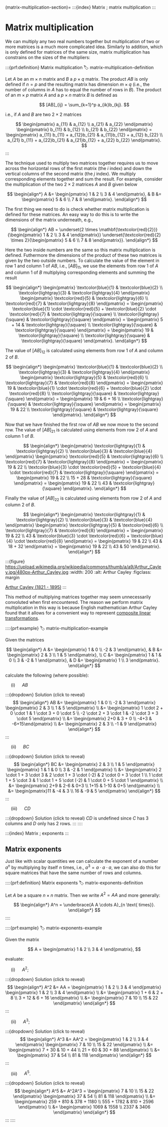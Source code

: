 (matrix-multiplication-section)=
:::{index} Matrix ; matrix multiplication
:::

# Matrix multiplication

We can multiply any two real numbers together but multiplication of two or more matrices is a much more complicated idea. Similarly to addition, which is only defined for matrices of the same size, matrix multiplication has constrains on the sizes of the multipliers:

:::{prf:definition} Matrix multiplication
:label: matrix-multiplication-definition

Let $A$ be an $m \times  n$ matrix and $B$ a $p \times q$ matrix. The product $AB$ is only defined if $n = p$ and the resulting matrix has dimension $m \times q$ (i.e., the number of columns in $A$ has to equal the number of rows in $B$). The product of an $m \times p$ matrix $A$ and a $p \times n$ matrix $B$ is defined as

$$ [AB]_{ij} = \sum_{k=1}^p a_{ik}b_{kj}. $$

i.e., if $A$ and $B$ are two $2\times 2$ matrices

$$ \begin{pmatrix} 
    a_{11} & a_{12} \\
    a_{21} & a_{22} 
\end{pmatrix}
\begin{pmatrix} 
    b_{11} & b_{12} \\
    b_{21} & b_{22}
\end{pmatrix} =
\begin{pmatrix}
    a_{11} b_{11} + a_{12}b_{21} & a_{11}b_{12} + a_{12} b_{22} \\
    a_{21} b_{11} + a_{22}b_{21} & a_{21}b_{12} + a_{22} b_{22}
\end{pmatrix}. $$
:::

The technique used to multiply two matrices together requires us to move across the horizontal rows of the first matrix (the $i$ index) and down the vertical columns of the second matrix (the $j$ index). We multiply corresponding elements together and sum the result. For example, consider the multiplication of the two $2\times 2$ matrices $A$ and $B$ given below

$$ \begin{align*}
    A &= \begin{pmatrix} 1 & 2 \\ 3 & 4 \end{pmatrix}, &
    B &= \begin{pmatrix} 5 & 6 \\ 7 & 8 \end{pmatrix}.
\end{align*} $$

The first thing we need to do is check whether matrix multiplication is defined for these matrices. An easy way to do this is to write the dimensions of the matrix underneath, e.g.,

$$ \begin{align*}
    AB = \underset{2 \times \mathbf{\textcolor{red}{2}}}{\begin{pmatrix} 1 & 2 \\ 3 & 4 \end{pmatrix}}
    \underset{\textcolor{red}{2} \times 2}{\begin{pmatrix} 5 & 6 \\ 7 & 8 \end{pmatrix}}.
\end{align*} $$

Here the two inside numbers are the same so this matrix multiplication is defined. Futhermore the dimensions of the product of these two matrices is given by the two outside numbers. To calculate the value of the element in row 1 and column 1 of $AB$, i.e., $[AB]_{11}$, we use the elements from row 1 of $A$ and column 1 of $B$ multiplying corresponding elements and summing the result

$$ \begin{align*}
    \begin{pmatrix} 
        \textcolor{blue}{1} & \textcolor{blue}{2} \\
        \textcolor{lightgray}{3} & \textcolor{lightgray}{4} 
    \end{pmatrix}
    \begin{pmatrix} 
        \textcolor{red}{5} & \textcolor{lightgray}{6} \\
        \textcolor{red}{7} & \textcolor{lightgray}{8} 
    \end{pmatrix} =
    \begin{pmatrix} 
        \textcolor{blue}{1} \cdot \textcolor{red}{5} + \textcolor{blue}{2} \cdot \textcolor{red}{7} & \textcolor{lightgray}{\square} \\
        \textcolor{lightgray}{\square} & \textcolor{lightgray}{\square}
    \end{pmatrix} 
    = \begin{pmatrix} 5 + 14 & \textcolor{lightgray}{\square} \\ \textcolor{lightgray}{\square} & \textcolor{lightgray}{\square} \end{pmatrix}
    = \begin{pmatrix} 19 & \textcolor{lightgray}{\square} \\ \textcolor{lightgray}{\square} & \textcolor{lightgray}{\square} \end{pmatrix}.
\end{align*} $$

The value of $[AB]_{12}$ is calculated using elements from row 1 of $A$ and column 2 of $B$.

$$ \begin{align*}
    \begin{pmatrix}
        \textcolor{blue}{1} & \textcolor{blue}{2} \\
        \textcolor{lightgray}{3} & \textcolor{lightgray}{4}
    \end{pmatrix}
    \begin{pmatrix} 
        \textcolor{lightgray}{5} & \textcolor{red}{6} \\
        \textcolor{lightgray}{7} & \textcolor{red}{8} 
    \end{pmatrix} =
    \begin{pmatrix}
        19 & \textcolor{blue}{1} \cdot \textcolor{red}{6} + \textcolor{blue}{2} \cdot \textcolor{red}{8} \\
        \textcolor{lightgray}{\square} & \textcolor{lightgray}{\square}
    \end{pmatrix}
    = \begin{pmatrix} 19 & 6 + 16 \\ \textcolor{lightgray}{\square} & \textcolor{lightgray}{\square} \end{pmatrix}
    = \begin{pmatrix} 19 & 22 \\ \textcolor{lightgray}{\square} & \textcolor{lightgray}{\square} \end{pmatrix}.
\end{align*} $$

Now that we have finished the first row of $AB$ we now move to the second row. The value of $[AB]_{21}$ is calculated using elements from row 2 of $A$ and column 1 of $B$.

$$ \begin{align*}
    \begin{pmatrix} 
        \textcolor{lightgray}{1} & \textcolor{lightgray}{2} \\ 
        \textcolor{blue}{3} & \textcolor{blue}{4} 
    \end{pmatrix}
    \begin{pmatrix} 
        \textcolor{red}{5} & \textcolor{lightgray}{6} \\ 
        \textcolor{red}{7} & \textcolor{lightgray}{8} 
    \end{pmatrix} = 
    \begin{pmatrix} 
        19 & 22 \\
        \textcolor{blue}{3} \cdot \textcolor{red}{5} + \textcolor{blue}{4} \cdot \textcolor{red}{7} & \textcolor{lightgray}{\square}
    \end{pmatrix}
    = \begin{pmatrix} 19 & 22 \\ 15 + 28 & \textcolor{lightgray}{\square} \end{pmatrix}
    = \begin{pmatrix} 19 & 22 \\ 43 & \textcolor{lightgray}{\square} \end{pmatrix}.
\end{align*} $$

Finally the value of $[AB]_{22}$ is calculated using elements from row 2 of $A$ and column 2 of $B$.

$$ \begin{align*}
    \begin{pmatrix} 
        \textcolor{lightgray}{1} & \textcolor{lightgray}{2} \\
        \textcolor{blue}{3} & \textcolor{blue}{4}
    \end{pmatrix}
    \begin{pmatrix} 
        \textcolor{lightgray}{5} & \textcolor{red}{6} \\
        \textcolor{lightgray}{7} & \textcolor{red}{8}
    \end{pmatrix} = 
    \begin{pmatrix} 
        19 & 22 \\
        43 & \textcolor{blue}{3} \cdot \textcolor{red}{6} + \textcolor{blue}{4} \cdot \textcolor{red}{8}
    \end{pmatrix}
    = \begin{pmatrix} 19 & 22 \\ 43 & 18 + 32 \end{pmatrix}
    = \begin{pmatrix} 19 & 22 \\ 43 & 50 \end{pmatrix}.
\end{align*} $$

:::{figure} https://upload.wikimedia.org/wikipedia/commons/thumb/a/a9/Arthur_Cayley.jpg/480px-Arthur_Cayley.jpg
:width: 200
:alt: Arthur Cayley
:figclass: margin

<a href="https://en.wikipedia.org/wiki/Arthur_Cayley" target="_blank">Arthur Cayley (1821 - 1895)</a>
:::

This method of multiplying matrices together may seem unnecessarily convoluted when first encountered. The reason we perform matrix multiplication in this way is because English mathematician Arthur Cayley found that it allows for a convenient way to represent [composite linear transformations](composite-linear-transformations-section).

::::{prf:example}
:label: matrix-multiplication-example

Given the matrices

$$ \begin{align*}
    A &= \begin{pmatrix} 1 & 0 \\ -2 & 3 \end{pmatrix}, &
    B &= \begin{pmatrix} 2 & 3 \\ 1 & 5 \end{pmatrix}, \\
    C &= \begin{pmatrix} 1 & 1 & 0 \\ 3 & -2 & 1 \end{pmatrix}, &
    D &= \begin{pmatrix} 1 \\ 3 \end{pmatrix}.
\end{align*} $$

calculate the following (where possible):

&emsp; (i) &emsp; $AB$

:::{dropdown} Solution (click to reveal)
$$ \begin{align*}
    AB &= \begin{pmatrix} 1 & 0 \\ -2 & 3 \end{pmatrix} \begin{pmatrix} 2 & 3 \\ 1 & 5 \end{pmatrix} \\
    &= \begin{pmatrix} 1 \cdot 2 + 0 \cdot 1 & 1 \cdot 3 + 0 \cdot 5 \\ -2 \cdot 2 + 3 \cdot 1 & -2 \cdot 3 + 3 \cdot 5 \end{pmatrix} \\ 
    &= \begin{pmatrix} 2+0 & 3 + 0 \\ -4+3 & -6+15\end{pmatrix} \\
    &= \begin{pmatrix} 2 & 3 \\ -1 & 9 \end{pmatrix}
\end{align*} $$
:::

&emsp; (ii) &emsp; $BC$

:::{dropdown} Solution (click to reveal)
$$ \begin{align*}
    BC &= \begin{pmatrix} 2 & 3 \\ 1 & 5 \end{pmatrix} \begin{pmatrix} 1 & 1 & 0 \\ 3 & -2 & 1 \end{pmatrix} \\
    &= \begin{pmatrix}
        2 \cdot 1 + 3 \cdot 3 & 2 \cdot 1 + 3 \cdot (-2) & 2 \cdot 0 + 3 \cdot 1 \\
        1 \cdot 1 + 5 \cdot 3 & 1 \cdot 1 + 5 \cdot (-2) & 1 \cdot 0 + 5 \cdot 1
    \end{pmatrix} \\
    &= \begin{pmatrix} 2+9 & 2-6 & 0+3 \\ 1+15 & 1-10 & 0+5 \end{pmatrix} \\
    &= \begin{pmatrix}11 & -4 & 3 \\ 16 & -9 & 5 \end{pmatrix}
\end{align*} $$
:::

&emsp; (iii) &emsp; $CD$

:::{dropdown} Solution (click to reveal)
$CD$ is undefined since $C$ has 3 columns and $D$ only has 2 rows.
:::
::::

:::{index} Matrix ; exponents
:::

## Matrix exponents

Just like with scalar quantities we can calculate the exponent of a number $a^n$ by multiplying by itself $n$ times, i.e., $a^3 = a \cdot a \cdot a$, we can also do this for square matrices that have the same number of rows and columns.

::::{prf:definition} Matrix exponents
:label: matrix-exponents-definition

Let $A$ be a square $n \times n$ matrix. Then we write $A^2=AA$ and more generally:

$$ \begin{align*}
    A^n = \underbrace{A A \cdots A}_{n \text{ times}}.
\end{align*} $$
::::

::::{prf:example}
:label: matrix-exponents-example

Given the matrix

$$ A = \begin{pmatrix} 1 & 2 \\ 3 & 4 \end{pmatrix}, $$

evaluate:

&emsp; (i) &emsp; $A^2$;

:::{dropdown} Solution (click to reveal)
$$ \begin{align*}
    A^2 &= AA = \begin{pmatrix} 1 & 2 \\ 3 & 4 \end{pmatrix}
    \begin{pmatrix} 1 & 2 \\ 3 & 4 \end{pmatrix} \\
    &= \begin{pmatrix} 1 + 6 & 2 + 8 \\ 3 + 12 & 6 + 16 \end{pmatrix} \\
    &= \begin{pmatrix} 7 & 10 \\ 15 & 22 \end{pmatrix}
\end{align*} $$
:::

&emsp; (ii) &emsp; $A^3$;

:::{dropdown} Solution (click to reveal)
$$ \begin{align*}
    A^3 &= AA^2 =
    \begin{pmatrix} 1 & 2 \\ 3 & 4 \end{pmatrix}
    \begin{pmatrix} 7 & 10 \\ 15 & 22 \end{pmatrix} \\
    &= \begin{pmatrix} 7 + 30 & 10 + 44 \\ 21 + 60 & 30 + 88 \end{pmatrix} \\
    &= \begin{pmatrix} 37 & 54 \\ 81 & 118 \end{pmatrix}
\end{align*} $$
:::

&emsp; (iii) &emsp; $A^5$.

:::{dropdown} Solution (click to reveal)
$$ \begin{align*}
    A^5 &= A^2A^3 = 
    \begin{pmatrix} 7 & 10 \\ 15 & 22 \end{pmatrix}
    \begin{pmatrix} 37 & 54 \\ 81 & 118 \end{pmatrix} \\
    &= \begin{pmatrix} 259 + 810 & 378 + 1180 \\ 555 + 1782 & 810 + 2596 \end{pmatrix} \\
    &= \begin{pmatrix} 1069 & 1558 \\ 2337 & 3406 \end{pmatrix}
\end{align*} $$
:::
::::
